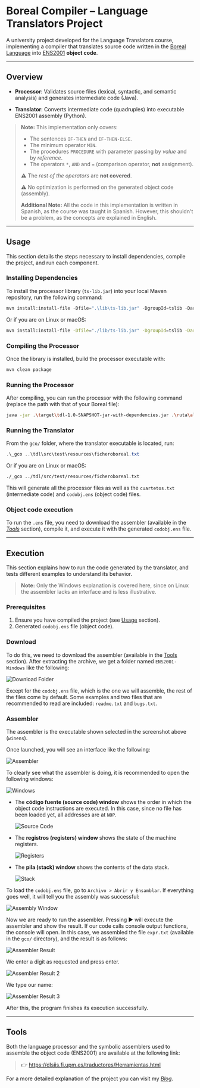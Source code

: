 # Boreal Compiler – Language Translators Project

A university project developed for the Language Translators course, implementing a compiler that translates source code written in the [Boreal Language](https://dlsiis.fi.upm.es/traductores/IntroBoreal.html) into [ENS2001](https://dlsiis.fi.upm.es/traductores/Documentos/ENS2001.pdf) **object code**.

---

## Overview

- **Processor**: Validates source files (lexical, syntactic, and semantic analysis) and generates intermediate code (Java).

- **Translator**: Converts intermediate code (quadruples) into executable ENS2001 assembly (Python).

> **Note:** This implementation only covers:
>
> - The sentences ``IF-THEN`` and ``IF-THEN-ELSE``.
> - The minimum operator ``MIN``.
> - The procedures ``PROCEDURE`` with parameter passing by *value* and by *reference*.
> - The operators ``*``, ``AND`` and ``=`` (comparison operator, **not** assignment).
>
>⚠️ The *rest of the operators* are **not covered**.
>
>⚠️ No optimization is performed on the generated object code (assembly).
>
> **Additional Note:** All the code in this implementation is written in Spanish, as the course was taught in Spanish. However, this shouldn't be a problem, as the concepts are explained in English.

---

## Usage

This section details the steps necessary to install dependencies, compile the project, and run each component.

### Installing Dependencies

To install the processor library (`ts-lib.jar`) into your local Maven repository, run the following command:

```powershell
mvn install:install-file -Dfile=".\lib\ts-lib.jar" -DgroupId=tslib -DartifactId=ts-lib -Dversion="1.0" -Dpackaging=jar
```

Or if you are on Linux or macOS:

```bash
mvn install:install-file -Dfile="./lib/ts-lib.jar" -DgroupId=tslib -DartifactId=ts-lib -Dversion="1.0" -Dpackaging=jar
```

### Compiling the Processor

Once the library is installed, build the processor executable with:

```powershell
mvn clean package
```

### Running the Processor

After compiling, you can run the processor with the following command (replace the path with that of your Boreal file):

```bash
java -jar .\target\tdl-1.0-SNAPSHOT-jar-with-dependencies.jar .\ruta\al\ficheroBoreal.txt
```

### Running the Translator

From the ``gco/`` folder, where the translator executable is located, run:

```powershell
.\_gco ..\tdl\src\test\resources\ficheroboreal.txt
```

Or if you are on Linux or macOS:

```bash
./_gco ../tdl/src/test/resources/ficheroboreal.txt
```

This will generate all the processor files as well as the ``cuartetos.txt`` (intermediate code) and ``codobj.ens`` (object code) files.

### Object code execution

To run the ``.ens`` file, you need to download the assembler (available in the [*Tools*](#tools) section), compile it, and execute it with the generated ``codobj.ens`` file.

---

## Execution

This section explains how to run the code generated by the translator, and tests different examples to understand its behavior.

> **Note:** Only the Windows explanation is covered here, since on Linux the assembler lacks an interface and is less illustrative.

### Prerequisites

1. Ensure you have compiled the project (see [Usage](#usage) section).
2. Generated `codobj.ens` file (object code).

### Download

To do this, we need to download the assembler (available in the [Tools](#tools) section). After extracting the archive, we get a folder named `ENS2001-Windows` like the following:

![Download Folder](images/image2.png)

Except for the `codobj.ens` file, which is the one we will assemble, the rest of the files come by default. Some examples and two files that are recommended to read are included: `readme.txt` and `bugs.txt`.

### Assembler

The assembler is the executable shown selected in the screenshot above (`winens`).

Once launched, you will see an interface like the following:

![Assembler](images/image3.png)

To clearly see what the assembler is doing, it is recommended to open the following windows:

![Windows](images/image4.png)

- The **código fuente (source code) window** shows the order in which the object code instructions are executed. In this case, since no file has been loaded yet, all addresses are at `NOP`.

    ![Source Code](images/image5.png)

- The **registros (registers) window** shows the state of the machine registers.

    ![Registers](images/image6.png)

- The **pila (stack) window** shows the contents of the data stack.

    ![Stack](images/image7.png)

To load the `codobj.ens` file, go to `Archivo > Abrir y Ensamblar`. If everything goes well, it will tell you the assembly was successful:

![Assembly Window](images/image8.png)

Now we are ready to run the assembler. Pressing ▶️ will execute the assembler and show the result. If our code calls console output functions, the console will open. In this case, we assembled the file `expr.txt` (available in the `gco/` directory), and the result is as follows:

![Assembler Result](images/image9.png)

We enter a digit as requested and press enter.

![Assembler Result 2](images/image10.png)

We type our name:

![Assembler Result 3](images/image11.png)

After this, the program finishes its execution successfully.

---

## Tools

Both the language processor and the symbolic assemblers used to assemble the object code (ENS2001) are available at the following link:

>👉 <https://dlsiis.fi.upm.es/traductores/Herramientas.html>

For a more detailed explanation of the project you can visit my [*Blog*](https://azuar4e.github.io/en/posts/tdl/).
